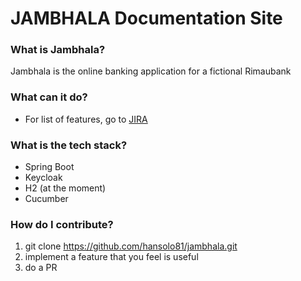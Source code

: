 # JAMBHALA Documentation Site
### What is Jambhala?
Jambhala is the online banking application for a fictional Rimaubank

### What can it do?
- For list of features, go to [JIRA](https://zakiyunus.atlassian.net/jira/software/c/projects/JAMBHALA/boards/1)

### What is the tech stack?
- Spring Boot
- Keycloak
- H2 (at the moment) 
- Cucumber

### How do I contribute?
1. git clone https://github.com/hansolo81/jambhala.git
2. implement a feature that you feel is useful
3. do a PR

